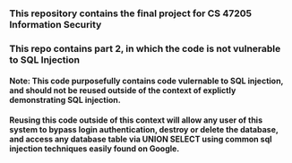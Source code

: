 
### This repository contains the final project for CS 47205 Information Security
### This repo contains part 2, in which the code is not vulnerable to SQL Injection

#### Note: This code purposefully contains code vulernable to SQL injection, and should not be reused outside of the context of explictly demonstrating SQL injection. 

**Reusing this code outside of this context will allow any user of this system to bypass login authentication, destroy or delete the database, and access any database table 
via UNION SELECT using common sql injection techniques easily found on Google.**
